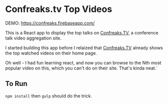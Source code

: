 # Confreaks.tv Top Videos

DEMO: https://confreaks.firebaseapp.com/

This is a React app to display the top talks on [Confreaks.TV](http://confreaks.tv/), a conference talk video aggregation site.

I started building this app before I relaized that [Confreaks.TV](http://confreaks.tv/) already shows the top watched videos on their home page.

Oh well - I had fun learning react, and now you can browse to the Nth most popular video on this, which you can't do on their site. That's kinda neat.`

## To Run

`npm install` then `gulp` should do the trick.
